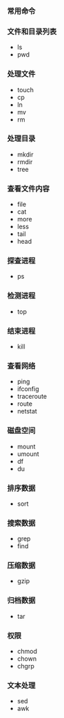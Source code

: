 ### 常用命令

### 文件和目录列表

* ls
* pwd

### 处理文件

* touch
* cp
* ln
* mv
* rm

### 处理目录

* mkdir
* rmdir
* tree

### 查看文件内容

* file
* cat
* more
* less
* tail
* head

### 探查进程

* ps

### 检测进程

* top

### 结束进程

* kill

### 查看网络

* ping
* ifconfig
* traceroute
* route
* netstat

### 磁盘空间

* mount
* umount
* df
* du

### 排序数据

* sort

### 搜索数据

* grep
* find

### 压缩数据

* gzip

### 归档数据

* tar

### 权限

* chmod
* chown
* chgrp

### 文本处理

* sed
* awk